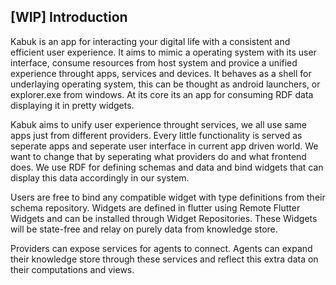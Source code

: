 ## [WIP] Introduction

Kabuk is an app for interacting your digital life with a consistent and efficient user experience. It aims to mimic a operating system with its user interface, consume resources from host system and provice a unified experience throught apps, services and devices. It behaves as a shell for underlaying operating system, this can be thought as android launchers, or explorer.exe from windows. At its core its an app for consuming RDF data displaying it in pretty widgets. 

Kabuk aims to unify user experience throught services, we all use same apps just from different providers. Every little functionality is served as seperate apps and seperate user interface in current app driven world. We want to change that by seperating what providers do and what frontend does. We use RDF for defining schemas and data and bind widgets that can display this data accordingly in our system. 

Users are free to bind any compatible widget with type definitions from their schema repository. Widgets are defined in flutter using Remote Flutter Widgets and can be installed through Widget Repositories. These Widgets will be state-free and relay on purely data from knowledge store.  

Providers can expose services for agents to connect. Agents can expand their knowledge store through these services and reflect this extra data on their computations and views.
